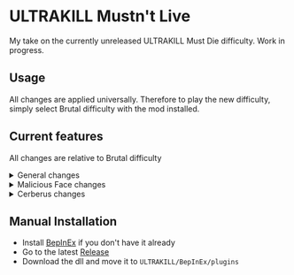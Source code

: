 # ULTRAKILL Mustn't Live

My take on the currently unreleased ULTRAKILL Must Die difficulty.
Work in progress.

## Usage

All changes are applied universally.
Therefore to play the new difficulty, simply select Brutal difficulty with the mod installed.

## Current features

All changes are relative to Brutal difficulty

<details>
<summary>General changes</summary>

- Hard damage multiplier set to 50%
- Non-homing projectile speed doubled
- Homing projectile turning speed doubled
- Enemy projectiles (including Schism beams) won't damage enemies unless parried or redirected by explosions
- Enemy-caused explosions won't directly damage enemies (but can still light susceptible enemies on fire)
</details>

<details>
<summary>Malicious Face changes</summary>

- Projectile cooldown and beam charge made much faster
- Enrage when covered in gasoline
- Enragement fixed to work independent of health
- Every other beam attack is unparryable
- Beam attack parry window lowered from 0.5s to 0.25s
</details>

<details>
<summary>Cerberus changes</summary>

- Orb projectiles now bounce several times, creating a shockwave and explosion with each bounce
- Orb projectiles are no longer affected by enemy-caused explosions
- Cerberi enrage when another Cerberus reaches half health
- Stomps gain an additional vertical shockwave
- Dashes gain an alternating diagonal shockwave
- Enraged Cerberus gets an additional dash which creates a horizontal shockwave
- Inter-dash cooldown is either 0.25s (75% chance) or 0.75s (25% chance)
  - Enraged cooldown is always 0.25s
- Increased attack cooldown rate (2x for unenraged, 4x for enraged)
- Increased animation speed (1.2x for unenraged, 1.5x for enraged)
</details>

## Manual Installation

- Install [BepInEx](https://thunderstore.io/c/ultrakill/p/BepInEx/BepInExPack/) if you don't have it already
- Go to the latest [Release](https://github.com/wacfeld/UKML/releases)
- Download the dll and move it to `ULTRAKILL/BepInEx/plugins`
